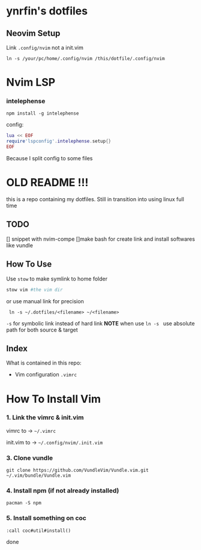 # ynrfin's dotfiles

## Neovim Setup

Link `.config/nvim` not a init.vim

```
ln -s /your/pc/home/.config/nvim /this/dotfile/.config/nvim
```

# Nvim LSP

### intelephense
```
npm install -g intelephense
```

config:
```lua
lua << EOF
require'lspconfig'.intelephense.setup{}
EOF
```

Because I split config to some files

# OLD README !!!
this is a repo containing my dotfiles. Still in transition into using linux full time

## TODO

[] snippet with nvim-compe
[]make bash for create link and install softwares like vundle

## How To Use

Use `stow` to make symlink to home folder
```bash
stow vim #the vim dir
```

or use manual link for precision

` ln -s ~/.dotfiles/<filename> ~/<filename>`

`-s` for symbolic link instead of hard link
**NOTE** when use `ln -s ` use absolute path for both source & target

## Index
What is contained in this repo:
- Vim configuration `.vimrc`

# How To Install Vim

### 1. Link the vimrc & init.vim

vimrc to -> `~/.vimrc`

init.vim to -> `~/.config/nvim/.init.vim`

### 3. Clone vundle

`git clone https://github.com/VundleVim/Vundle.vim.git ~/.vim/bundle/Vundle.vim`

### 4. Install npm (if not already installed)

`pacman -S npm`

### 5. Install something on coc

`:call coc#util#install()`

done
